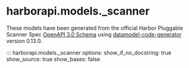 # harborapi.models._scanner

These models have been generated from the official Harbor Pluggable Scanner Spec [OpenAPI 3.0 Schema](https://github.com/goharbor/pluggable-scanner-spec/blob/master/api/spec/scanner-adapter-openapi-v1.1.yaml) using [datamodel-code-generator](https://koxudaxi.github.io/datamodel-code-generator/) version 0.13.0.

::: harborapi.models._scanner
    options:
        show_if_no_docstring: true
        show_source: true
        show_bases: false
